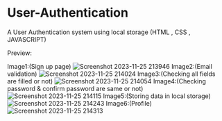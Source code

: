 # User-Authentication

A User Authentication system using local storage (HTML , CSS , JAVASCRIPT)

Preview:

Image1:(Sign up page)
![Screenshot 2023-11-25 213946](https://github.com/Jeba3210/User-Authentication/assets/137270674/0e75e669-abbe-41f8-b621-5336b2cfb498)
Image2:(Email validation)
![Screenshot 2023-11-25 214024](https://github.com/Jeba3210/User-Authentication/assets/137270674/f1889835-59f2-42ad-a79e-bc4e45af363e)
Image3:(Checking all fields are filled or not)
![Screenshot 2023-11-25 214054](https://github.com/Jeba3210/User-Authentication/assets/137270674/dafe8fdb-74fb-4d4d-a37b-3c4184d3106d)
Image4:(Checking password & confirm password are same or not)
![Screenshot 2023-11-25 214115](https://github.com/Jeba3210/User-Authentication/assets/137270674/af1f7d8e-f501-4a69-a511-864136f3d3b2)
Image5:(Storing data in local storage)
![Screenshot 2023-11-25 214243](https://github.com/Jeba3210/User-Authentication/assets/137270674/9d3c0e13-6f0d-43c4-8cda-b159908f14c9)
Image6:(Profile)
![Screenshot 2023-11-25 214313](https://github.com/Jeba3210/User-Authentication/assets/137270674/f1c419b1-3a0e-4a6e-9c2c-7ee8951ac611)





